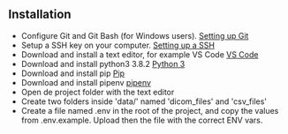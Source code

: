 ## Installation
- Configure Git and Git Bash (for Windows users). [Setting up Git](https://git-scm.com/book/en/v2/Getting-Started-First-Time-Git-Setup)
- Setup a SSH key on your computer. [Setting up a SSH](https://docs.github.com/es/github/authenticating-to-github/connecting-to-github-with-ssh/adding-a-new-ssh-key-to-your-github-account)
- Download and install a text editor, for example VS Code [VS Code](https://code.visualstudio.com/download)
- Download and install python3 3.8.2 [Python 3](https://www.python.org/downloads/)
- Download and install pip [Pip](https://pypi.org/project/pip/)
- Download and install pipenv [pipenv](https://pypi.org/project/pipenv/)
- Open de project folder with the text editor
- Create two folders inside 'data/' named 'dicom_files' and 'csv_files'
- Create a file named .env in the root of the project, and copy the values from .env.example. Upload then the file with the correct ENV vars.